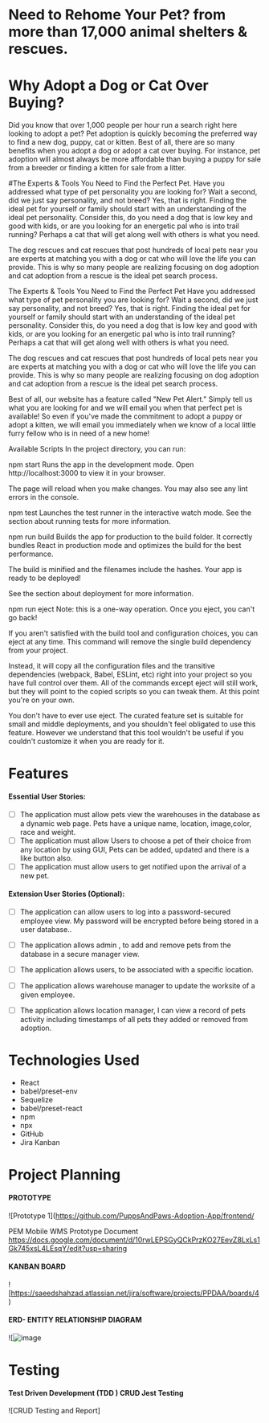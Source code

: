 #  Need to Rehome Your Pet? from more than 17,000 animal shelters & rescues.
####
# Why Adopt a Dog or Cat Over Buying?
Did you know that over 1,000 people per hour run a search right here looking to adopt a pet? Pet adoption is quickly becoming the preferred way to find a new dog, puppy, cat or kitten. Best of all, there are so many benefits when you adopt a dog or adopt a cat over buying. For instance, pet adoption will almost always be more affordable than buying a puppy for sale from a breeder or finding a kitten for sale from a litter.



#The Experts & Tools You Need to Find the Perfect Pet.
Have you addressed what type of pet personality you are looking for? Wait a second, did we just say personality, and not breed? Yes, that is right. Finding the ideal pet for yourself or family should start with an understanding of the ideal pet personality. Consider this, do you need a dog that is low key and good with kids, or are you looking for an energetic pal who is into trail running? Perhaps a cat that will get along well with others is what you need.

The dog rescues and cat rescues that post hundreds of local pets near you are experts at matching you with a dog or cat who will love the life you can provide. This is why so many people are realizing focusing on dog adoption and cat adoption from a rescue is the ideal pet search process.


The Experts & Tools You Need to Find the Perfect Pet
Have you addressed what type of pet personality you are looking for? Wait a second, did we just say personality, and not breed? Yes, that is right. Finding the ideal pet for yourself or family should start with an understanding of the ideal pet personality. Consider this, do you need a dog that is low key and good with kids, or are you looking for an energetic pal who is into trail running? Perhaps a cat that will get along well with others is what you need.

The dog rescues and cat rescues that post hundreds of local pets near you are experts at matching you with a dog or cat who will love the life you can provide. This is why so many people are realizing focusing on dog adoption and cat adoption from a rescue is the ideal pet search process.

Best of all, our website has a feature called "New Pet Alert." Simply tell us what you are looking for and we will email you when that perfect pet is available! So even if you've made the commitment to adopt a puppy or adopt a kitten, we will email you immediately when we know of a local little furry fellow who is in need of a new home!





Available Scripts
In the project directory, you can run:

npm start
Runs the app in the development mode.
Open http://localhost:3000 to view it in your browser.

The page will reload when you make changes.
You may also see any lint errors in the console.

npm test
Launches the test runner in the interactive watch mode.
See the section about running tests for more information.

npm run build
Builds the app for production to the build folder.
It correctly bundles React in production mode and optimizes the build for the best performance.

The build is minified and the filenames include the hashes.
Your app is ready to be deployed!

See the section about deployment for more information.

npm run eject
Note: this is a one-way operation. Once you eject, you can't go back!

If you aren't satisfied with the build tool and configuration choices, you can eject at any time. This command will remove the single build dependency from your project.

Instead, it will copy all the configuration files and the transitive dependencies (webpack, Babel, ESLint, etc) right into your project so you have full control over them. All of the commands except eject will still work, but they will point to the copied scripts so you can tweak them. At this point you're on your own.

You don't have to ever use eject. The curated feature set is suitable for small and middle deployments, and you shouldn't feel obligated to use this feature. However we understand that this tool wouldn't be useful if you couldn't customize it when you are ready for it.


# Features
#### Essential User Stories:

- [ ] The application must allow pets view the warehouses in the database as a dynamic web page.  Pets have a unique name, location, image,color, race and weight.
- [ ] The application must allow Users to choose a pet of their choice from any location by using GUI, Pets can be added, updated and there is a like button also.
- [ ] The application must allow users to get notified upon the arrival of a new pet.

#### Extension User Stories (Optional):
- [ ] The application can allow users to log into a password-secured employee view.  My password will be encrypted before being stored in a user database..
- [ ] The application allows admin , to add and remove pets from the database in a secure manager view.
- [ ] The application allows users, to be associated with a specific location.
- [ ] The application allows warehouse manager to update the worksite of a given employee.
- [ ] The application allows location manager, I can view a record of pets activity including timestamps of all pets they added or removed from adoption.


# Technologies Used
<ul>
      <li>React</li>
      <li>babel/preset-env </li>
      <li>Sequelize</li>
      <li>babel/preset-react</li>
        <li>npm</li>
      <li>npx</li>
      <li>GitHub</li>
      <li>Jira Kanban</li>
      
  </ul>
  
# Project Planning
#### PROTOTYPE
![Prototype 1](https://github.com/PuppsAndPaws-Adoption-App/frontend/

PEM Mobile WMS Prototype Document  https://docs.google.com/document/d/10rwLEPSGyQCkPrzKO27EevZ8LxLs1Gk745xsL4LEsqY/edit?usp=sharing


#### KANBAN BOARD
![https://saeedshahzad.atlassian.net/jira/software/projects/PPDAA/boards/4)

#### ERD- ENTITY RELATIONSHIP DIAGRAM
![![image](https://user-images.githubusercontent.com/61039707/152599386-57dec078-8cdf-4e5c-8c30-411afbb6e07f.png)



  
# Testing
#### Test Driven Development (TDD ) CRUD Jest Testing
![CRUD Testing and Report]
